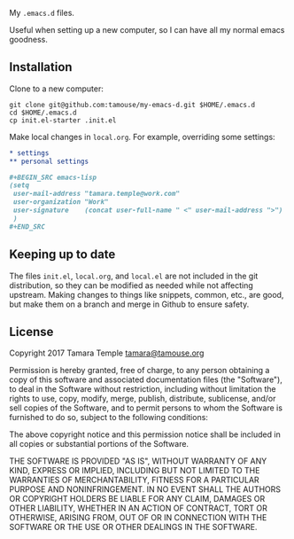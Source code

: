 My `.emacs.d` files.

Useful when setting up a new computer, so I can have all my normal
emacs goodness.

## Installation

Clone to a new computer:

    git clone git@github.com:tamouse/my-emacs-d.git $HOME/.emacs.d
	cd $HOME/.emacs.d
	cp init.el-starter .init.el

Make local changes in `local.org`. For example, overriding some
settings:

```org
* settings
** personal settings

#+BEGIN_SRC emacs-lisp
(setq
 user-mail-address "tamara.temple@work.com"
 user-organization "Work"
 user-signature    (concat user-full-name " <" user-mail-address ">")
 )
#+END_SRC
```

## Keeping up to date

The files `init.el`, `local.org`, and `local.el` are not included in
the git distribution, so they can be modified as needed while not
affecting upstream. Making changes to things like snippets, common,
etc., are good, but make them on a branch and merge in Github to
ensure safety.

## License

Copyright 2017 Tamara Temple <tamara@tamouse.org>

Permission is hereby granted, free of charge, to any person obtaining a copy of this software and associated documentation files (the "Software"), to deal in the Software without restriction, including without limitation the rights to use, copy, modify, merge, publish, distribute, sublicense, and/or sell copies of the Software, and to permit persons to whom the Software is furnished to do so, subject to the following conditions:

The above copyright notice and this permission notice shall be included in all copies or substantial portions of the Software.

THE SOFTWARE IS PROVIDED "AS IS", WITHOUT WARRANTY OF ANY KIND, EXPRESS OR IMPLIED, INCLUDING BUT NOT LIMITED TO THE WARRANTIES OF MERCHANTABILITY, FITNESS FOR A PARTICULAR PURPOSE AND NONINFRINGEMENT. IN NO EVENT SHALL THE AUTHORS OR COPYRIGHT HOLDERS BE LIABLE FOR ANY CLAIM, DAMAGES OR OTHER LIABILITY, WHETHER IN AN ACTION OF CONTRACT, TORT OR OTHERWISE, ARISING FROM, OUT OF OR IN CONNECTION WITH THE SOFTWARE OR THE USE OR OTHER DEALINGS IN THE SOFTWARE.
